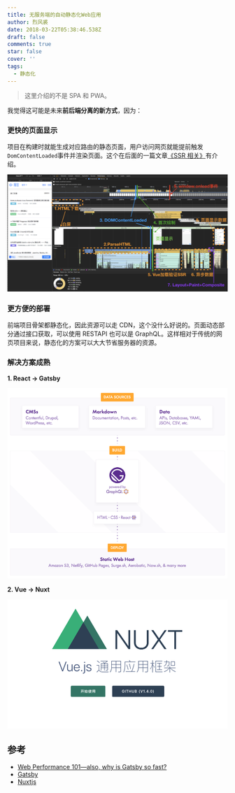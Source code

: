 ```yaml
---
title: 无服务端的自动静态化Web应用
author: 烈风裘
date: 2018-03-22T05:38:46.538Z
draft: false
comments: true
star: false
cover: ''
tags:
  - 静态化
---
```


> 这里介绍的不是 SPA 和 PWA。

我觉得这可能是未来**前后端分离的新方式**，因为：

### 更快的页面显示

项目在构建时就能生成对应路由的静态页面，用户访问网页就能提前触发`DomContentLoaded`事件并渲染页面。这个在后面的一篇文章[《SSR 相关》](/ssr-xiang-guan-wen-da/)有介绍。

![](SSR-juejin.jpeg)

### 更方便的部署

前端项目骨架都静态化，因此资源可以走 CDN，这个没什么好说的。页面动态部分通过接口获取，可以使用 RESTAPI 也可以是 GraphQL。这样相对于传统的网页项目来说，静态化的方案可以大大节省服务器的资源。

### 解决方案成熟

**1. React -> Gatsby**

![](gatsby.png)

**2. Vue -> Nuxt**

![](ssr-nuxt.png)

## 参考

* [Web Performance 101—also, why is Gatsby so fast?](https://www.gatsbyjs.org/blog/2017-09-13-why-is-gatsby-so-fast/)
* [Gatsby](https://www.gatsbyjs.org/)
* [Nuxtjs](https://zh.nuxtjs.org/)
